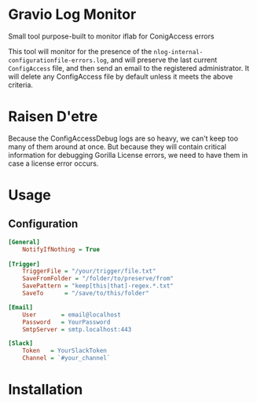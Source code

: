 # Gravio Log Monitor
Small tool purpose-built to monitor iflab for ConigAccess errors

This tool will monitor for the presence of the `nlog-internal-configurationfile-errors.log`, and will preserve the last current `ConfigAccess` file, and then send an email to the registered administrator. It will delete any ConfigAccess file by default unless it meets the above criteria.


# Raisen D'etre
Because the ConfigAccessDebug logs are so heavy, we can't keep too many of them around at once. But because they will contain critical information for debugging Gorilla License errors, we need to have them in case a license error occurs. 

# Usage


## Configuration
```ini
[General]
	NotifyIfNothing = True
	
[Trigger]
	TriggerFile = "/your/trigger/file.txt"
	SaveFromFolder = "/folder/to/preserve/from"
	SavePattern = "keep[this|that]-regex.*.txt"
	SaveTo      = "/save/to/this/folder"

[Email]
	User       = email@localhost
	Password   = YourPassword
	SmtpServer = smtp.localhost:443

[Slack]
	Token   = YourSlackToken
	Channel = `#your_channel`
```
# Installation

